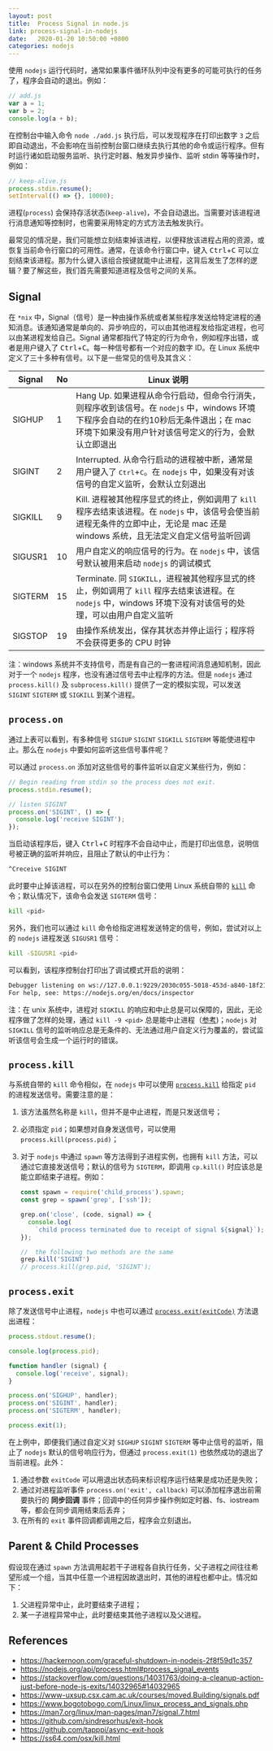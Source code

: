 ```yaml
---
layout: post
title:  Process Signal in node.js
link: process-signal-in-nodejs
date:   2020-01-20 10:50:00 +0800
categories: nodejs
---
```


使用 `nodejs` 运行代码时，通常如果事件循环队列中没有更多的可能可执行的任务了，程序会自动的退出。例如：

```js
// add.js
var a = 1;
var b = 2;
console.log(a + b);
```

在控制台中输入命令 `node ./add.js` 执行后，可以发现程序在打印出数字 `3` 之后即自动退出，不会影响在当前控制台窗口继续去执行其他的命令或运行程序。但有时运行诸如启动服务监听、执行定时器、触发异步操作、监听 stdin 等等操作时，例如：

```js
// keep-alive.js
process.stdin.resume();
setInterval(() => {}, 10000);
```

进程(`process`) 会保持存活状态(`keep-alive`)，不会自动退出。当需要对该进程进行消息通知等控制时，也需要采用特定的方式方法去触发执行。

最常见的情况是，我们可能想立刻结束掉该进程，以便释放该进程占用的资源，或恢复当前命令行窗口的可用性。通常，在该命令行窗口中，键入 <kbd>Ctrl</kbd>+<kbd>C</kbd> 可以立刻结束该进程。那为什么键入该组合按键就能中止进程，这背后发生了怎样的逻辑？要了解这些，我们首先需要知道进程及信号之间的关系。

## Signal

在 `*nix` 中，Signal（信号）是一种由操作系统或者某些程序发送给特定进程的通知消息。该通知通常是单向的、异步响应的，可以由其他进程发给指定进程，也可以由某进程发给自己。Signal 通常都指代了特定的行为命令，例如程序出错，或者是用户键入了 <kbd>Ctrl</kbd>+<kbd>C</kbd>。每一种信号都有一个对应的数字 ID。在 Linux 系统中定义了三十多种有信号。以下是一些常见的信号及其含义：

|Signal|No|Linux 说明|
|---|---|---|
|SIGHUP|1|Hang Up. 如果进程从命令行启动，但命令行消失，则程序收到该信号。在 `nodejs` 中，windows 环境下程序会自动的在约10秒后无条件退出；在 mac 环境下如果没有用户针对该信号定义的行为，会默认立即退出|
|SIGINT|2|Interrupted. 从命令行启动的进程被中断，通常是用户键入了 <kbd>Ctrl</kbd>+<kbd>C</kbd>。在 `nodejs` 中，如果没有对该信号的自定义监听，会默认立刻退出|
|SIGKILL|9|Kill. 进程被其他程序显式的终止，例如调用了 `kill` 程序去结束该进程。在 `nodejs` 中，该信号会使当前进程无条件的立即中止，无论是 mac 还是 windows 系统，且无法定义自定义信号监听回调|
|SIGUSR1|10|用户自定义的响应信号的行为。在 `nodejs` 中，该信号默认被用来启动 `nodejs` 的调试模式|
|SIGTERM|15|Terminate. 同 `SIGKILL`，进程被其他程序显式的终止，例如调用了 `kill` 程序去结束该进程。在 `nodejs` 中，windows 环境下没有对该信号的处理，可以由用户自定义监听|
|SIGSTOP|19|由操作系统发出，保存其状态并停止运行；程序将不会获得更多的 CPU 时钟|

注：windows 系统并不支持信号，而是有自己的一套进程间消息通知机制，因此对于一个 `nodejs` 程序，也没有通过信号去中止程序的方法。但是 `nodejs` 通过 `process.kill()` 及 `subprocess.kill()` 提供了一定的模拟实现，可以发送 `SIGINT` `SIGTERM` 或 `SIGKILL` 到某个进程。

## `process.on`

通过上表可以看到，有多种信号 `SIGIUP` `SIGINT` `SIGKILL` `SIGTERM` 等能使进程中止。那么在 `nodejs` 中要如何监听这些信号事件呢？

可以通过 `process.on` 添加对这些信号的事件监听以自定义某些行为，例如：

```js
// Begin reading from stdin so the process does not exit.
process.stdin.resume();

// listen SIGINT
process.on('SIGINT', () => {
  console.log('receive SIGINT');
});
```

当启动该程序后，键入 <kbd>Ctrl</kbd>+<kbd>C</kbd> 时程序不会自动中止，而是打印出信息，说明信号被正确的监听并响应，且阻止了默认的中止行为：

```bash
^Creceive SIGINT
```

此时要中止掉该进程，可以在另外的控制台窗口使用 Linux 系统自带的 [`kill`](https://ss64.com/osx/kill.html) 命令；默认情况下，该命令会发送 `SIGTERM` 信号：

```bash
kill <pid>
```

另外，我们也可以通过 `kill` 命令给指定进程发送特定的信号，例如，尝试对以上的 `nodejs` 进程发送 `SIGUSR1` 信号：

```bash
kill -SIGUSR1 <pid>
```

可以看到，该程序控制台打印出了调试模式开启的说明：

```bash
Debugger listening on ws://127.0.0.1:9229/2030c055-5018-453d-a840-18f21ead1e8c
For help, see: https://nodejs.org/en/docs/inspector
```

注：在 unix 系统中，进程对 `SIGKILL` 的响应和中止总是可以保障的，因此，无论程序做了怎样的处理，通过 `kill -9 <pid>` 总是能中止进程（[参考](https://unix.stackexchange.com/questions/5642/what-if-kill-9-does-not-work))；`nodejs` 对 `SIGKILL` 信号的监听响应总是无条件的、无法通过用户自定义行为覆盖的，尝试监听该信号会生成一个运行时的错误。

## `process.kill`

与系统自带的 `kill` 命令相似，在 `nodejs` 中可以使用 [`process.kill`](https://nodejs.org/api/process.html#process_process_kill_pid_signal) 给指定 `pid` 的进程发送信号。需要注意的是：

1. 该方法虽然名称是 `kill`，但并不是中止进程，而是只发送信号；
2. 必须指定 `pid`；如果想对自身发送信号，可以使用 `process.kill(process.pid)`；
3. 对于 `nodejs` 中通过 `spawn` 等方法得到子进程实例，也拥有 `kill` 方法，可以通过它直接发送信号；默认的信号为 `SIGTERM`，即调用 `cp.kill()` 时应该总是能立即结束子进程。例如：

    ```js
    const spawn = require('child_process').spawn;
    const grep = spawn('grep', ['ssh']);

    grep.on('close', (code, signal) => {
      console.log(
        `child process terminated due to receipt of signal ${signal}`);
    });

    //  the following two methods are the same
    grep.kill('SIGINT')
    // process.kill(grep.pid, 'SIGINT');
    ```

## `process.exit`

除了发送信号中止进程，`nodejs` 中也可以通过 [`process.exit(exitCode)`](https://nodejs.org/api/process.html#process_process_exit_code) 方法退出进程：

```js
process.stdout.resume();

console.log(process.pid);

function handler (signal) {
  console.log('receive', signal);
}

process.on('SIGHUP', handler);
process.on('SIGINT', handler);
process.on('SIGTERM', handler);

process.exit(1);
```

在上例中，即便我们通过自定义对 `SIGHUP` `SIGINT` `SIGTERM` 等中止信号的监听，阻止了 `nodejs` 默认的信号响应行为，但通过 `process.exit(1)` 也依然成功的退出了当前进程。此外：

1. 通过参数 `exitCode` 可以用退出状态码来标识程序运行结果是成功还是失败；
2. 通过对进程监听事件 `process.on('exit', callback)` 可以添加程序退出前需要执行的 **同步回调** 事件；回调中的任何异步操作例如定时器、fs、iostream 等，都会在同步调用结束后丢弃；
3. 在所有的 `exit` 事件回调都调用之后，程序会立刻退出。

## Parent & Child Processes

假设现在通过 `spawn` 方法调用起若干子进程各自执行任务，父子进程之间往往希望形成一个组，当其中任意一个进程因故退出时，其他的进程也都中止。情况如下：

1. 父进程异常中止，此时要结束子进程；
2. 某一子进程异常中止，此时要结束其他子进程以及父进程。

## References

- <https://hackernoon.com/graceful-shutdown-in-nodejs-2f8f59d1c357>
- <https://nodejs.org/api/process.html#process_signal_events>
- <https://stackoverflow.com/questions/14031763/doing-a-cleanup-action-just-before-node-js-exits/14032965#14032965>
- <https://www-uxsup.csx.cam.ac.uk/courses/moved.Building/signals.pdf>
- <https://www.bogotobogo.com/Linux/linux_process_and_signals.php>
- <https://man7.org/linux/man-pages/man7/signal.7.html>
- <https://github.com/sindresorhus/exit-hook>
- <https://github.com/tapppi/async-exit-hook>
- <https://ss64.com/osx/kill.html>
